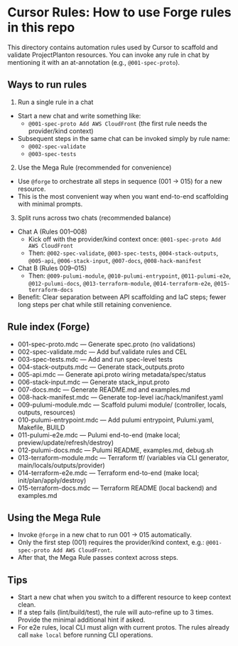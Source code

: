 # Cursor Rules: How to use Forge rules in this repo

This directory contains automation rules used by Cursor to scaffold and validate ProjectPlanton resources. You can invoke any rule in chat by mentioning it with an at-annotation (e.g., `@001-spec-proto`).

## Ways to run rules

1) Run a single rule in a chat
- Start a new chat and write something like:
  - `@001-spec-proto Add AWS CloudFront` (the first rule needs the provider/kind context)
- Subsequent steps in the same chat can be invoked simply by rule name:
  - `@002-spec-validate`
  - `@003-spec-tests`

2) Use the Mega Rule (recommended for convenience)
- Use `@forge` to orchestrate all steps in sequence (001 → 015) for a new resource.
- This is the most convenient way when you want end-to-end scaffolding with minimal prompts.

3) Split runs across two chats (recommended balance)
- Chat A (Rules 001–008)
  - Kick off with the provider/kind context once: `@001-spec-proto Add AWS CloudFront`
  - Then: `@002-spec-validate`, `@003-spec-tests`, `@004-stack-outputs`, `@005-api`, `@006-stack-input`, `@007-docs`, `@008-hack-manifest`
- Chat B (Rules 009–015)
  - Then: `@009-pulumi-module`, `@010-pulumi-entrypoint`, `@011-pulumi-e2e`, `@012-pulumi-docs`, `@013-terraform-module`, `@014-terraform-e2e`, `@015-terraform-docs`
- Benefit: Clear separation between API scaffolding and IaC steps; fewer long steps per chat while still retaining convenience.

## Rule index (Forge)

- 001-spec-proto.mdc — Generate spec.proto (no validations)
- 002-spec-validate.mdc — Add buf.validate rules and CEL
- 003-spec-tests.mdc — Add and run spec-level tests
- 004-stack-outputs.mdc — Generate stack_outputs.proto
- 005-api.mdc — Generate api.proto wiring metadata/spec/status
- 006-stack-input.mdc — Generate stack_input.proto
- 007-docs.mdc — Generate README.md and examples.md
- 008-hack-manifest.mdc — Generate top-level iac/hack/manifest.yaml
- 009-pulumi-module.mdc — Scaffold pulumi module/ (controller, locals, outputs, resources)
- 010-pulumi-entrypoint.mdc — Add pulumi entrypoint, Pulumi.yaml, Makefile, BUILD
- 011-pulumi-e2e.mdc — Pulumi end-to-end (make local; preview/update/refresh/destroy)
- 012-pulumi-docs.mdc — Pulumi README, examples.md, debug.sh
- 013-terraform-module.mdc — Terraform tf/ (variables via CLI generator, main/locals/outputs/provider)
- 014-terraform-e2e.mdc — Terraform end-to-end (make local; init/plan/apply/destroy)
- 015-terraform-docs.mdc — Terraform README (local backend) and examples.md

## Using the Mega Rule

- Invoke `@forge` in a new chat to run 001 → 015 automatically.
- Only the first step (001) requires the provider/kind context, e.g.: `@001-spec-proto Add AWS CloudFront`.
- After that, the Mega Rule passes context across steps.

## Tips
- Start a new chat when you switch to a different resource to keep context clean.
- If a step fails (lint/build/test), the rule will auto-refine up to 3 times. Provide the minimal additional hint if asked.
- For e2e rules, local CLI must align with current protos. The rules already call `make local` before running CLI operations.
